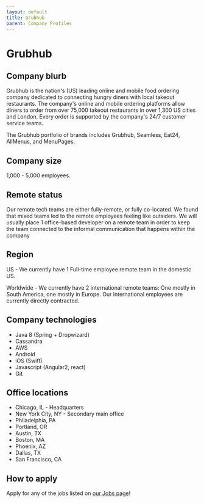 ```yaml
---
layout: default
title: Grubhub
parent: Company Profiles
---
```


# Grubhub

## Company blurb

Grubhub is the nation's (US) leading online and mobile food ordering company dedicated to connecting hungry diners with local takeout restaurants.
The company's online and mobile ordering platforms allow diners to order from over 75,000 takeout restaurants in over 1,300 US cities and London.
Every order is supported by the company's 24/7 customer service teams.

The Grubhub portfolio of brands includes Grubhub, Seamless, Eat24, AllMenus, and MenuPages.


## Company size

1,000 - 5,000 employees.

## Remote status

Our remote tech teams are either fully-remote, or fully co-located. 
We found that mixed teams led to the remote employees feeling like outsiders.
We will usually place 1 office-based developer on a remote team in order to keep the team connected to the informal communication that happens within the company

## Region

US - We currently have 1 Full-time employee remote team in the domestic US.

Worldwide - We currently have 2 international remote teams: One mostly in South America, one mostly in Europe. 
Our international employees are currently directly contracted.

## Company technologies

- Java 8 (Spring + Dropwizard)
- Cassandra
- AWS
- Android
- iOS (Swift)
- Javascript (Angular2, react)
- Git

## Office locations

- Chicago, IL - Headquarters
- New York City, NY - Secondary main office
- Philadelphia, PA
- Portland, OR
- Austin, TX
- Boston, MA
- Phoenix, AZ
- Dallas, TX
- San Francisco, CA

## How to apply

Apply for any of the jobs listed on [our Jobs page](https://careers.grubhub.com/)!
